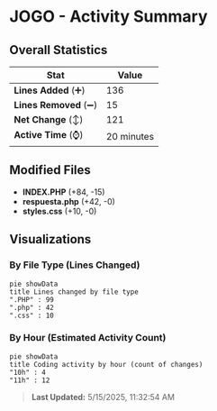 # JOGO - Activity Summary 

## Overall Statistics

| Stat                   | Value                                                             |
| ---------------------- | ----------------------------------------------------------------- |
| **Lines Added** (➕)   | 136                                          |
| **Lines Removed** (➖) | 15                                        |
| **Net Change** (↕)    | 121                |
| **Active Time** (⌚)   | 20 minutes |


## Modified Files
- **INDEX.PHP** (+84, -15)
- **respuesta.php** (+42, -0)
- **styles.css** (+10, -0)

## Visualizations

### By File Type (Lines Changed)

```mermaid
pie showData
title Lines changed by file type
".PHP" : 99
".php" : 42
".css" : 10
```

### By Hour (Estimated Activity Count)

```mermaid
pie showData
title Coding activity by hour (count of changes)
"10h" : 4
"11h" : 12
```


> **Last Updated:** 5/15/2025, 11:32:54 AM